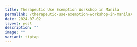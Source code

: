 ```yaml
---
title: Therapeutic Use Exemption Workshop in Manila
permalink: /therapeutic-use-exemption-workshop-in-manila/
date: 2024-07-02
layout: post
description: ""
image: ""
variant: tiptap
---
```

